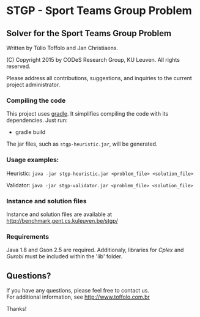 # STGP - Sport Teams Group Problem

## Solver for the Sport Teams Group Problem

Written by Túlio Toffolo and Jan Christiaens.

(C) Copyright 2015 by CODeS Research Group, KU Leuven. All rights reserved.  

Please address all contributions, suggestions, and inquiries to the current project administrator.

### Compiling the code

This project uses [gradle](http://gradle.org "Gradle").
It simplifies compiling the code with its dependencies. Just run:

- gradle build

The jar files, such as ``stgp-heuristic.jar``, will be generated.

### Usage examples:

Heuristic:
``java -jar stgp-heuristic.jar <problem_file> <solution_file>``

Validator:
``java -jar stgp-validator.jar <problem_file> <solution_file>``

### Instance and solution files

Instance and solution files are available at http://benchmark.gent.cs.kuleuven.be/stgp/

### Requirements

Java 1.8 and Gson 2.5 are required. Additionaly, libraries for *Cplex* and *Gurobi* must be included within the 'lib' folder.

## Questions?

If you have any questions, please feel free to contact us.  
For additional information, see http://www.toffolo.com.br

Thanks!

